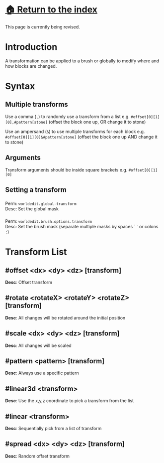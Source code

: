 # [🏠 Return to the index](#../README.adoc)

This page is currently being revised.

# Introduction

A transformation can be applied to a brush or globally to modify where
and how blocks are changed.

# Syntax

## Multiple transforms

Use a comma (`,`) to randomly use a transform from a list e.g.
`#offset[0][1][0],#pattern[stone]` (offset the block one up, OR change
it to stone)

Use an ampersand (`&`) to use multiple transforms for each block e.g.
`#offset[0][1][0]&#pattern[stone]` (offset the block one up AND change
it to stone)

## Arguments

Transform arguments should be inside square brackets e.g.
`#offset[0][1][0]`

## Setting a transform

### 

Perm: `worldedit.global-transform`  
Desc: Set the global mask

### 

Perm: `worldedit.brush.options.transform`  
Desc: Set the brush mask (separate multiple masks by spaces \` \` or
colons `:`)

# Transform List

## \#offset &lt;dx&gt; &lt;dy&gt; &lt;dz&gt; \[transform\]

**Desc**: Offset transform

## \#rotate &lt;rotateX&gt; &lt;rotateY&gt; &lt;rotateZ&gt; \[transform\]

**Desc**: All changes will be rotated around the initial position

## \#scale &lt;dx&gt; &lt;dy&gt; &lt;dz&gt; \[transform\]

**Desc**: All changes will be scaled

## \#pattern &lt;pattern&gt; \[transform\]

**Desc**: Always use a specific pattern

## \#linear3d &lt;transform&gt;

**Desc**: Use the x,y,z coordinate to pick a transform from the list

## \#linear &lt;transform&gt;

**Desc**: Sequentially pick from a list of transform

## \#spread &lt;dx&gt; &lt;dy&gt; &lt;dz&gt; \[transform\]

**Desc**: Random offset transform
